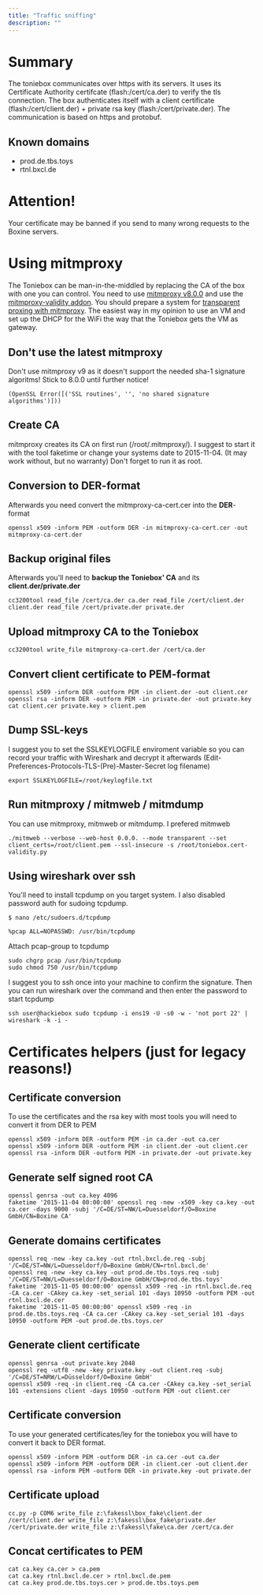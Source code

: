 ```yaml
---
title: "Traffic sniffing"
description: ""
---
```

# Summary
The toniebox communicates over https with its servers. It uses its Certificate Authority certifcate (flash:/cert/ca.der) to verify the tls connection. The box authenticates itself with a client certificate (flash:/cert/client.der) + private rsa key (flash:/cert/private.der). The communication is based on https and protobuf.

## Known domains
* prod.de.tbs.toys
* rtnl.bxcl.de

# Attention!
Your certificate may be banned if you send to many wrong requests to the Boxine servers. 

# Using mitmproxy
The Toniebox can be man-in-the-middled by replacing the CA of the box with one you can control. You need to use [mitmproxy v8.0.0](https://github.com/mitmproxy/mitmproxy/releases/tag/v8.0.0) and use the [mitmproxy-validity addon](https://github.com/toniebox-reverse-engineering/mitmproxy-toniebox).
You should prepare a system for [transparent proxing with mitmproxy](https://docs.mitmproxy.org/stable/howto-transparent/). The easiest way in my opinion to use an VM and set up the DHCP for the WiFi the way that the Toniebox gets the VM as gateway.

## Don't use the latest mitmproxy

Don't use mitmproxy v9 as it doesn't support the needed sha-1 signature algoritms! Stick to 8.0.0 until further notice!
```
(OpenSSL Error([('SSL routines', '', 'no shared signature algorithms')]))
```

## Create **CA**
mitmproxy creates its CA on first run (/root/.mitmproxy/). I suggest to start it with the tool faketime or change your systems date to 2015-11-04. (It may work without, but no warranty) Don't forget to run it as root.

## Conversion to **DER**-format
Afterwards you need convert the mitmproxy-ca-cert.cer into the **DER**-format
```
openssl x509 -inform PEM -outform DER -in mitmproxy-ca-cert.cer -out mitmproxy-ca-cert.der
```
## Backup original files
Afterwards you'll need to **backup the Toniebox' CA** and its **client.der/private.der**
```
cc3200tool read_file /cert/ca.der ca.der read_file /cert/client.der client.der read_file /cert/private.der private.der
```
## Upload **mitmproxy CA** to the Toniebox
```
cc3200tool write_file mitmproxy-ca-cert.der /cert/ca.der 
```
## Convert **client certificate** to **PEM**-format
```
openssl x509 -inform DER -outform PEM -in client.der -out client.cer
openssl rsa -inform DER -outform PEM -in private.der -out private.key
cat client.cer private.key > client.pem
```
## Dump SSL-keys
I suggest you to set the SSLKEYLOGFILE enviroment variable so you can record your traffic with Wireshark and decrypt it afterwards (Edit-Preferences-Protocols-TLS-(Pre)-Master-Secret log filename)
```
export SSLKEYLOGFILE=/root/keylogfile.txt
```

## Run mitmproxy / mitmweb / mitmdump
You can use mitmproxy, mitmweb or mitmdump. I prefered mitmweb
```
./mitmweb --verbose --web-host 0.0.0. --mode transparent --set client_certs=/root/client.pem --ssl-insecure -s /root/toniebox.cert-validity.py
```

## Using wireshark over ssh
You'll need to install tcpdump on you target system. I also disabled password auth for sudoing tcpdump.
```
$ nano /etc/sudoers.d/tcpdump

%pcap ALL=NOPASSWD: /usr/bin/tcpdump
```
Attach pcap-group to tcpdump
```
sudo chgrp pcap /usr/bin/tcpdump
sudo chmod 750 /usr/bin/tcpdump
```
I suggest you to ssh once into your machine to confirm the signature. Then you can run wireshark over the command and then enter the password to start tcpdump
```
ssh user@hackiebox sudo tcpdump -i ens19 -U -s0 -w - 'not port 22' | wireshark -k -i -
```

# Certificates helpers (just for legacy reasons!)
## Certificate conversion
To use the certificates and the rsa key with most tools you will need to convert it from DER to PEM
```
openssl x509 -inform DER -outform PEM -in ca.der -out ca.cer
openssl x509 -inform DER -outform PEM -in client.der -out client.cer
openssl rsa -inform DER -outform PEM -in private.der -out private.key
```

## Generate self signed root CA
```
openssl genrsa -out ca.key 4096
faketime '2015-11-04 00:00:00' openssl req -new -x509 -key ca.key -out ca.cer -days 9000 -subj '/C=DE/ST=NW/L=Duesseldorf/O=Boxine GmbH/CN=Boxine CA'
```

## Generate domains certificates
```
openssl req -new -key ca.key -out rtnl.bxcl.de.req -subj '/C=DE/ST=NW/L=Duesseldorf/O=Boxine GmbH/CN=rtnl.bxcl.de'
openssl req -new -key ca.key -out prod.de.tbs.toys.req -subj '/C=DE/ST=NW/L=Duesseldorf/O=Boxine GmbH/CN=prod.de.tbs.toys'
faketime '2015-11-05 00:00:00' openssl x509 -req -in rtnl.bxcl.de.req -CA ca.cer -CAkey ca.key -set_serial 101 -days 10950 -outform PEM -out rtnl.bxcl.de.cer
faketime '2015-11-05 00:00:00' openssl x509 -req -in prod.de.tbs.toys.req -CA ca.cer -CAkey ca.key -set_serial 101 -days 10950 -outform PEM -out prod.de.tbs.toys.cer
```

## Generate client certificate
```
openssl genrsa -out private.key 2048
openssl req -utf8 -new -key private.key -out client.req -subj '/C=DE/ST=NRW/L=Düsseldorf/O=Boxine GmbH'
openssl x509 -req -in client.req -CA ca.cer -CAkey ca.key -set_serial 101 -extensions client -days 10950 -outform PEM -out client.cer

```

## Certificate conversion
To use your generated certificates/ley for the toniebox you will have to convert it back to DER format.
```
openssl x509 -inform PEM -outform DER -in ca.cer -out ca.der
openssl x509 -inform PEM -outform DER -in client.cer -out client.der
openssl rsa -inform PEM -outform DER -in private.key -out private.der
```

## Certificate upload
```
cc.py -p COM6 write_file z:\fakessl\box_fake\client.der /cert/client.der write_file z:\fakessl\box_fake\private.der /cert/private.der write_file z:\fakessl\fake\ca.der /cert/ca.der
```

## Concat certificates to PEM
```
cat ca.key ca.cer > ca.pem
cat ca.key rtnl.bxcl.de.cer > rtnl.bxcl.de.pem
cat ca.key prod.de.tbs.toys.cer > prod.de.tbs.toys.pem
```
